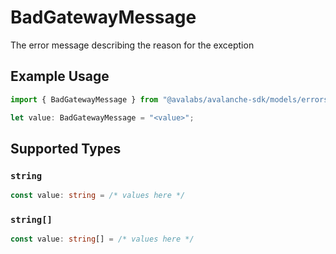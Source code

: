 # BadGatewayMessage

The error message describing the reason for the exception

## Example Usage

```typescript
import { BadGatewayMessage } from "@avalabs/avalanche-sdk/models/errors";

let value: BadGatewayMessage = "<value>";
```

## Supported Types

### `string`

```typescript
const value: string = /* values here */
```

### `string[]`

```typescript
const value: string[] = /* values here */
```

